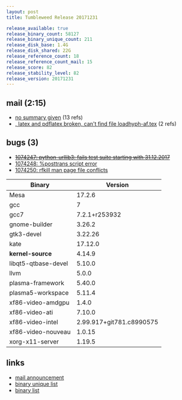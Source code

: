 ```yaml
---
layout: post
title: Tumbleweed Release 20171231

release_available: true
release_binary_count: 58127
release_binary_unique_count: 211
release_disk_base: 1.4G
release_disk_shared: 22G
release_reference_count: 18
release_reference_count_mail: 15
release_score: 82
release_stability_level: 82
release_version: 20171231
---
```


## mail (2:15)

- [no summary given](https://lists.opensuse.org/opensuse-factory/2018-01/msg00018.html) (13 refs)
- [, latex and pdflatex broken, can't find file loadhyph-af.tex](https://lists.opensuse.org/opensuse-factory/2018-01/msg00027.html) (2 refs)

## bugs (3)

<!--more-->

- ~~[1074247: python-urllib3: fails test suite starting with 31.12.2017](https://bugzilla.opensuse.org/show_bug.cgi?id=1074247)~~
- [1074248: %posttrans script error](https://bugzilla.opensuse.org/show_bug.cgi?id=1074248)
- [1074250: rfkill man page file conflicts](https://bugzilla.opensuse.org/show_bug.cgi?id=1074250)

Binary | Version
--- | ---
Mesa | 17.2.6
gcc | 7
gcc7 | 7.2.1+r253932
gnome-builder | 3.26.2
gtk3-devel | 3.22.26
kate | 17.12.0
**kernel-source** | 4.14.9
libqt5-qtbase-devel | 5.10.0
llvm | 5.0.0
plasma-framework | 5.40.0
plasma5-workspace | 5.11.4
xf86-video-amdgpu | 1.4.0
xf86-video-ati | 7.10.0
xf86-video-intel | 2.99.917+git781.c8990575
xf86-video-nouveau | 1.0.15
xorg-x11-server | 1.19.5

## links

- [mail announcement](https://lists.opensuse.org/opensuse-factory/2018-01/msg00015.html)
- [binary unique list](http://download.tumbleweed.boombatower.com/20171231/rpm.unique.list)
- [binary list](http://download.tumbleweed.boombatower.com/20171231/rpm.list)
